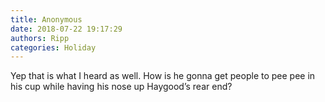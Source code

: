 ```yaml
---
title: Anonymous
date: 2018-07-22 19:17:29
authors: Ripp
categories: Holiday
---
```


 Yep that is what I heard as well.   How is he gonna get people to pee pee in his cup while having his nose up Haygood’s rear end?